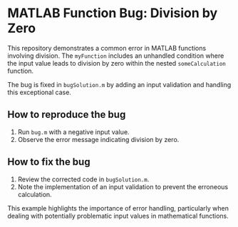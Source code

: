 # MATLAB Function Bug: Division by Zero

This repository demonstrates a common error in MATLAB functions involving division.  The `myFunction` includes an unhandled condition where the input value leads to division by zero within the nested `someCalculation` function.

The bug is fixed in `bugSolution.m` by adding an input validation and handling this exceptional case.

## How to reproduce the bug

1. Run `bug.m` with a negative input value.
2. Observe the error message indicating division by zero.

## How to fix the bug

1. Review the corrected code in `bugSolution.m`.
2. Note the implementation of an input validation to prevent the erroneous calculation.

This example highlights the importance of error handling, particularly when dealing with potentially problematic input values in mathematical functions.